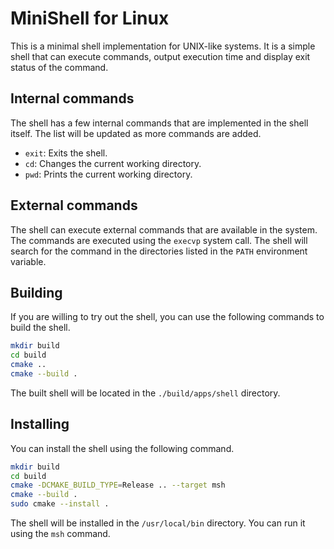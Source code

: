 # MiniShell for Linux

This is a minimal shell implementation for UNIX-like systems. It is a simple
shell that can execute commands, output execution time and display exit status
of the command.

## Internal commands

The shell has a few internal commands that are implemented in the shell itself.
The list will be updated as more commands are added.

- `exit`: Exits the shell.
- `cd`: Changes the current working directory.
- `pwd`: Prints the current working directory.

## External commands

The shell can execute external commands that are available in the system. The
commands are executed using the `execvp` system call. The shell will search for
the command in the directories listed in the `PATH` environment variable.

## Building

If you are willing to try out the shell, you can use the following commands to
build the shell.

```bash
mkdir build
cd build
cmake ..
cmake --build .
```

The built shell will be located in the `./build/apps/shell` directory.

## Installing

You can install the shell using the following command.

```bash
mkdir build
cd build
cmake -DCMAKE_BUILD_TYPE=Release .. --target msh
cmake --build .
sudo cmake --install .
```

The shell will be installed in the `/usr/local/bin` directory. You can run it
using the `msh` command.
